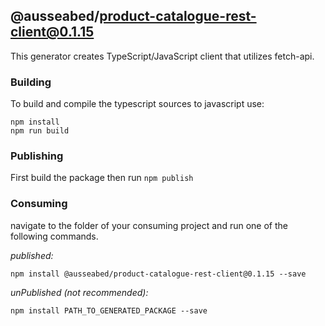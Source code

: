 ## @ausseabed/product-catalogue-rest-client@0.1.15

This generator creates TypeScript/JavaScript client that utilizes fetch-api. 

### Building

To build and compile the typescript sources to javascript use:
```
npm install
npm run build
```

### Publishing

First build the package then run ```npm publish```

### Consuming

navigate to the folder of your consuming project and run one of the following commands.

_published:_

```
npm install @ausseabed/product-catalogue-rest-client@0.1.15 --save
```

_unPublished (not recommended):_

```
npm install PATH_TO_GENERATED_PACKAGE --save
